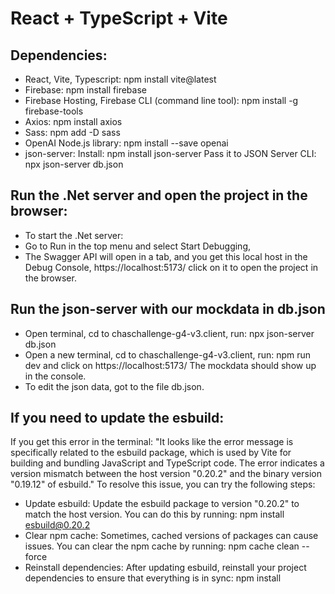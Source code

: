 # React + TypeScript + Vite

## Dependencies:

- React, Vite, Typescript: npm install vite@latest
- Firebase: npm install firebase
- Firebase Hosting, Firebase CLI (command line tool): npm install -g firebase-tools
- Axios: npm install axios
- Sass: npm add -D sass
- OpenAI Node.js library: npm install --save openai
- json-server:
  Install: npm install json-server
  Pass it to JSON Server CLI: npx json-server db.json

## Run the .Net server and open the project in the browser:

- To start the .Net server:
- Go to Run in the top menu and select Start Debugging,
- The Swagger API will open in a tab, and you get this local host in the Debug Console, https://localhost:5173/ click on it to open the project in the browser.

## Run the json-server with our mockdata in db.json

- Open terminal, cd to chaschallenge-g4-v3.client, run: npx json-server db.json
- Open a new terminal, cd to chaschallenge-g4-v3.client, run: npm run dev and click on https://localhost:5173/ The mockdata should show up in the console.
- To edit the json data, got to the file db.json.

## If you need to update the esbuild:

If you get this error in the terminal: "It looks like the error message is specifically related to the esbuild package, which is used by Vite for building and bundling JavaScript and TypeScript code. The error indicates a version mismatch between the host version "0.20.2" and the binary version "0.19.12" of esbuild."
To resolve this issue, you can try the following steps:

- Update esbuild: Update the esbuild package to version "0.20.2" to match the host version. You can do this by running: npm install esbuild@0.20.2
- Clear npm cache: Sometimes, cached versions of packages can cause issues. You can clear the npm cache by running:
  npm cache clean --force
- Reinstall dependencies: After updating esbuild, reinstall your project dependencies to ensure that everything is in sync: npm install
